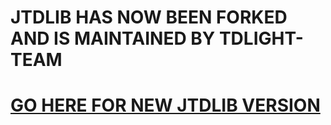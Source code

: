 JTDLIB HAS NOW BEEN FORKED AND IS MAINTAINED BY TDLIGHT-TEAM
======

[GO HERE FOR NEW JTDLIB VERSION](https://github.com/tdlight-team/tdlight-java)
======								   
